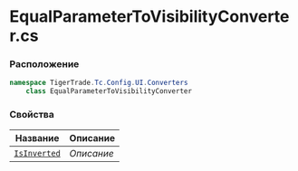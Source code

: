 
# EqualParameterToVisibilityConverter.cs
### Расположение
```csharp
namespace TigerTrade.Tc.Config.UI.Converters  
    class EqualParameterToVisibilityConverter
```

### Свойства
| Название | Описание |
| --- | --- |
| [`IsInverted`](./Свойства/IsInverted.md) | *Описание* |
